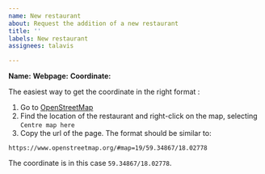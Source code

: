 ```yaml
---
name: New restaurant
about: Request the addition of a new restaurant
title: ''
labels: New restaurant
assignees: talavis

---
```


**Name:**
**Webpage:**
**Coordinate:**

The easiest way to get the coordinate in the right format :
1. Go to [OpenStreetMap](https://www.openstreetmap.org/)
2. Find the location of the restaurant and right-click on the map, selecting `Centre map here`
3. Copy the url of the page. The format should be similar to:
```
https://www.openstreetmap.org/#map=19/59.34867/18.02778
```
The coordinate is in this case `59.34867/18.02778`.
